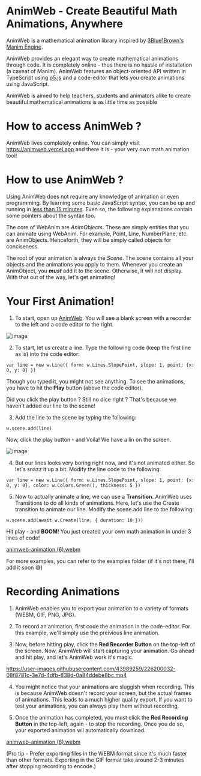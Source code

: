 # AnimWeb - Create Beautiful Math Animations, Anywhere
AnimWeb is a mathematical animation library inspired by [3Blue1Brown's](https://www.youtube.com/@3blue1brown) [Manim Engine](https://github.com/3b1b/manim).

AnimWeb provides an elegant way to create mathematical animations through code. It is completely online - thus there is no hassle of installation (a caveat of Manim).
AnimWeb features an object-oriented API written in TypeScript using [p5.js](https://p5js.org/) and a code-editor that lets you create animations using JavaScript.

AnimWeb is aimed to help teachers, students and animators alike to create beautiful mathematical animations is as little time as possible


# How to access AnimWeb ?
AnimWeb lives completely online. You can simply visit https://animweb.vercel.app and there it is - your very own math animation tool!


# How to use AnimWeb ?
Using AnimWeb does not require any knowledge of animation or even programming. By learning some basic JavaScript syntax, you can be up and running in [less than 15 minutes](https://youtu.be/BKxLrQYQ_2I).
Even so, the following explanations contain some pointers about the syntax too.

The core of WebAnim are _AnimObjects_. These are simply entities that you can animate using WebAnim. For example, Point, Line, NumberPlane, etc. are AnimObjects.
Henceforth, they will be simply called objects for conciseness.

The root of your animation is always the _Scene_. The scene contains all your objects and the animations you apply to them. Whenever you create an AnimObject, you ___must___ add it to the scene. Otherwise, it will not display.
With that out of the way, let's get animating!

# Your First Animation!

1. To start, open up [AnimWeb](https://animweb.vercel.app). You will see a blank screen with a recorder to the left and a code editor to the right.

![image](https://user-images.githubusercontent.com/43989259/226196763-d5e7ac1f-d3c9-4131-b71a-acbe43d9e535.png)

2. To start, let us create a line. Type the following code (keep the first line as is) into the code editor:

`var line = new w.Line({ form: w.Lines.SlopePoint, slope: 1, point: {x: 0, y: 0} })`

Though you typed it, you might not see anything. To see the animations, you have to hit the __Play__ button (above the code editor).

Did you click the play button ? Still no dice right ? That's because we haven't added our line to the scene!

3. Add the line to the scene by typing the following: 

`w.scene.add(line)`

Now, click the play button - and Voila! We have a lin on the screen.

![image](https://user-images.githubusercontent.com/43989259/226197127-488646d3-9119-4d3e-9e0e-282c0c3d169b.png)

4. But our lines looks very boring right now, and it's not animated either. So let's snazz it up a bit. Modify the line code to the following:

`
var line = new w.Line({ form: w.Lines.SlopePoint, slope: 1, point: {x: 0, y: 0}, color: w.Colors.Green(), thickness: 5 })
`

5. Now to actually animate a line, we can use a __Transition__. AnimWeb uses Transitions to do all kinds of animations. Here, let's use the Create transition to animate our line.
Modify the scene.add line to the following:

`
w.scene.add(await w.Create(line, { duration: 10 }))
`

Hit play - and __BOOM__! You just created your own math animation in under 3 lines of code!

[animweb-animation (6).webm](https://user-images.githubusercontent.com/43989259/226199712-597eba76-c465-4c8f-a630-3d18fb43972c.webm)

For more examples, you can refer to the examples folder (if it's not there, I'll add it soon 😅)

# Recording Animations

1. AnimWeb enables you to export your animation to a variety of formats (WEBM, GIF, PNG, JPG).

2. To record an animation, first code the animation in the code-editor. For this example, we'll simply use the preivious line animation.

3. Now, before hitting play, click the __Red Recorder Button__ on the top-left of the screen. Now, AnimWeb will start capturing your animation. Go ahead and hit play, and let's AnimWeb work it's magic.


https://user-images.githubusercontent.com/43989259/226200032-08f8781c-3e7d-4dfb-838d-0a84ddebe8bc.mp4


4. You might notice that your animations are sluggish when recording. This is because AnimWeb doesn't record your screen, but the actual frames of animations. This leads to a much higher quality export. If you want to test your animations, you can always play them without recording.

5. Once the animation has completed, you must click the __Red Recording Button__ in the top-left, again - to stop the recording. Once you do so, your exported animation wil automatically download.

[animweb-animation (6).webm](https://user-images.githubusercontent.com/43989259/226200074-3a8f0ec3-bae3-458e-b2d3-ace4d7ebf269.webm)

(Pro tip - Prefer exporting files in the WEBM format since it's much faster than other formats. Exporting in the GIF format take around 2-3 minutes after stopping recording to encode.)
